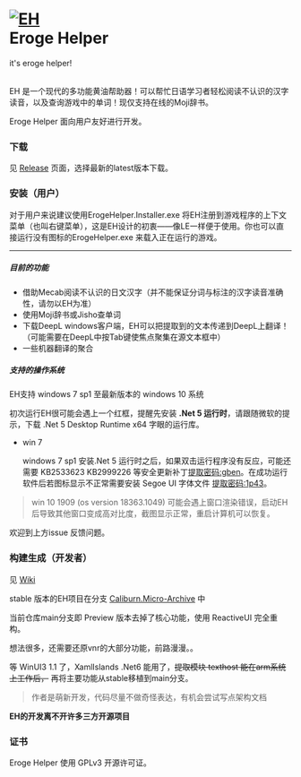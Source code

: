 <h1 align="Left">
  <a href="https://github.com/luojunyuan/Eroge-Helper"><img src="https://cdn.jsdelivr.net/gh/luojunyuan/Eroge-Helper/ErogeHelper/Assets/app_icon_big.png" alt="EH" /></a>
  <br>
  Eroge Helper
</h1>
<p align="Left">
  it's eroge helper!
  <br>
  <br>
</p>

EH 是一个现代的多功能黄油帮助器！可以帮忙日语学习者轻松阅读不认识的汉字读音，以及查询游戏中的单词！现仅支持在线的Moji辞书。

Eroge Helper 面向用户友好进行开发。

### 下载

见 [Release](https://github.com/ErogeHelper/ErogeHelper/releases) 页面，选择最新的latest版本下载。

### 安装（用户）

对于用户来说建议使用ErogeHelper.Installer.exe 将EH注册到游戏程序的上下文菜单（也叫右键菜单），这是EH设计的初衷——像LE一样便于使用。你也可以直接运行没有图标的ErogeHelper.exe 来载入正在运行的游戏。

---

##### 目前的功能

- 借助Mecab阅读不认识的日文汉字（并不能保证分词与标注的汉字读音准确性，请勿以EH为准）
- 使用Moji辞书或Jisho查单词
- 下载DeepL windows客户端，EH可以把提取到的文本传递到DeepL上翻译！（可能需要在DeepL中按Tab键使焦点聚集在源文本框中）
- 一些机器翻译的聚合

##### 支持的操作系统

EH支持 windows 7 sp1 至最新版本的 windows 10 系统

初次运行EH很可能会遇上一个红框，提醒先安装 **.Net 5 运行时**，请跟随微软的提示，下载 .Net 5 Desktop Runtime x64 字眼的运行库。 

- win 7

  windows 7 sp1 安装.Net 5 运行时之后，如果双击运行程序没有反应，可能还需要 KB2533623 KB2999226 等安全更新补丁[提取密码:gben](https://wws.lanzous.com/ihMiulenk6j)。在成功运行软件后若图标显示不正常需要安装 Segoe UI 字体文件 [提取密码:1p43](https://wws.lanzous.com/isjBWlenkqj)。 

> win 10 1909 (os version 18363.1049) 可能会遇上窗口渲染错误，启动EH后导致其他窗口变成高对比度，截图显示正常，重启计算机可以恢复。

欢迎到上方issue 反馈问题。

### 构建生成（开发者）

见 [Wiki](https://github.com/ErogeHelper/ErogeHelper/wiki/Build-and-Publish)

stable 版本的EH项目在分支 [Caliburn.Micro-Archive](https://github.com/ErogeHelper/ErogeHelper/tree/Caliburn.Micro-Archive) 中

当前仓库main分支即 Preview 版本去掉了核心功能，使用 ReactiveUI 完全重构。

想法很多，还需要还原vnr的大部分功能，前路漫漫。。

等 WinUI3 1.1 了，XamlIslands .Net6 能用了，~~提取模块 texthost 能在arm系统上工作后，~~ 再将主要功能从stable移植到main分支。

> 作者是萌新开发，代码尽量不做奇怪表达，有机会尝试写点架构文档

**EH的开发离不开许多三方开源项目**

### 证书

Eroge Helper 使用 GPLv3 开源许可证。
